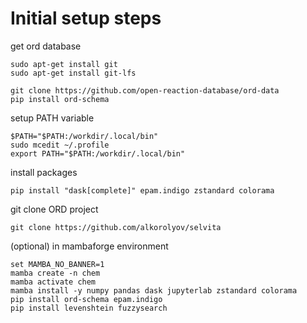 # Initial setup steps

get ord database
```
sudo apt-get install git
sudo apt-get install git-lfs

git clone https://github.com/open-reaction-database/ord-data
pip install ord-schema
```

setup PATH variable
```
$PATH="$PATH:/workdir/.local/bin"
sudo mcedit ~/.profile
export PATH="$PATH:/workdir/.local/bin"
```

install packages
```
pip install "dask[complete]" epam.indigo zstandard colorama
```

git clone ORD project
```
git clone https://github.com/alkorolyov/selvita
```

(optional) in mambaforge environment
```
set MAMBA_NO_BANNER=1
mamba create -n chem
mamba activate chem
mamba install -y numpy pandas dask jupyterlab zstandard colorama
pip install ord-schema epam.indigo
pip install levenshtein fuzzysearch

```

